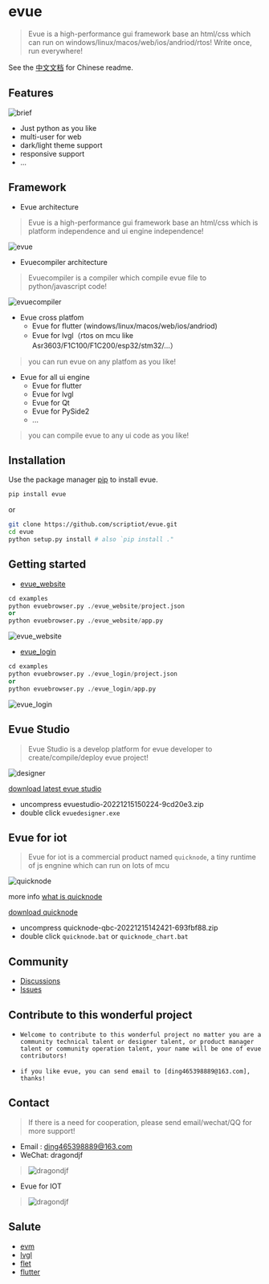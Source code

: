 # evue

> Evue is a high-performance gui framework base an html/css which can run on windows/linux/macos/web/ios/andriod/rtos! Write once, run everywhere!

See the [中文文档](https://github.com/scriptiot/evue/blob/master/README-zh.md) for Chinese readme.

## Features

![brief](https://github.com/scriptiot/evue/blob/master/doc/images/brief.png)

+ Just python as you like 
+ multi-user for web
+ dark/light theme support
+ responsive support
+ ...

## Framework

+ Evue architecture 

> Evue is a high-performance gui framework base an html/css which is platform independence and ui engine independence!  

![evue](https://github.com/scriptiot/evue/blob/master/doc/images/evue.png)


+ Evuecompiler architecture

> Evuecompiler is a compiler which compile evue file to python/javascript code!

![evuecompiler](https://github.com/scriptiot/evue/blob/master/doc/images/evuecompiler.png)

+ Evue cross platfom
    + Evue for flutter (windows/linux/macos/web/ios/andriod)
    + Evue for lvgl（rtos on mcu like Asr3603/F1C100/F1C200/esp32/stm32/...）
> you can run evue on any platfom as you like!

+ Evue for all ui engine
    + Evue for flutter
    + Evue for lvgl
    + Evue for Qt
    + Evue for PySide2
    + ...
> you can compile evue to any ui code as you like!

## Installation
Use the package manager [pip](https://github.com/scriptiot/evue) to install evue.

```bash
pip install evue
```

or
```bash
git clone https://github.com/scriptiot/evue.git
cd evue
python setup.py install # also `pip install ."
```

## Getting started

+ [evue_website](https://github.com/scriptiot/evue/tree/master/examples/evue_website)

```python
cd examples
python evuebrowser.py ./evue_website/project.json
or
python evuebrowser.py ./evue_website/app.py
```

![evue_website](doc/images/evue_website.gif)

+ [evue_login](https://github.com/scriptiot/evue/tree/master/examples/evue_login)

```python
cd examples
python evuebrowser.py ./evue_login/project.json
or
python evuebrowser.py ./evue_login/app.py
```

![evue_login](doc/images/evue_login.gif)


## Evue Studio

> Evue Studio is a develop platform for evue developer to create/compile/deploy evue project!

![designer](https://github.com/scriptiot/evue/blob/master/doc/images/designer.png)


[download latest evue studio](https://github.com/scriptiot/evue/releases/download/0.1.6/evuestudio-20221215150224-9cd20e3.zip)

+ uncompress evuestudio-20221215150224-9cd20e3.zip
+ double click `evuedesigner.exe` 

## Evue for iot
> Evue for iot is a commercial product named `quicknode`, a tiny runtime of js engnine which can run on lots of mcu

![quicknode](doc/images/quicknode.gif)

more info [what is quicknode](doc/EVUE%E4%BA%A7%E5%93%81%E4%BB%8B%E7%BB%8DPDF%E7%89%88.pdf)

[download quicknode](https://github.com/scriptiot/evue/releases/download/0.1.6/quicknode-qbc-20221215142421-693fbf88.zip)

+ uncompress quicknode-qbc-20221215142421-693fbf88.zip
+ double click `quicknode.bat` or `quicknode_chart.bat` 

## Community

+ [Discussions](https://github.com/scriptiot/evue/discussions)
+ [Issues](https://github.com/scriptiot/evue/issues)


## Contribute to this wonderful project

+ `Welcome to contribute to this wonderful project no matter you are a community technical talent or designer talent, or product manager talent or community operation talent, your name will be one of evue contributors!`

+ `if you like evue, you can send email to [ding465398889@163.com], thanks!`


## Contact

> If there is a need for cooperation, please send email/wechat/QQ for more support!

+ Email : ding465398889@163.com
+ WeChat: dragondjf
> ![dragondjf](https://github.com/scriptiot/evue/blob/master/doc/images/dragondjf.jpg)
+ Evue for IOT
> ![dragondjf](https://github.com/scriptiot/evue/blob/master/doc/images/QQ.jpg)

## Salute

+ [evm](https://github.com/scriptiot/evm)
+ [lvgl](https://github.com/lvgl/lvgl)
+ [flet](https://github.com/flet-dev/flet)
+ [flutter](https://github.com/flutter/flutter)
